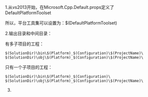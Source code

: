 1.从vs2013开始，在Microsoft.Cpp.Default.props定义了DefaultPlatformToolset

所以，平台工具集可以设置为：$(DefaultPlatformToolset)



2.输出目录和中间目录：

有多子项目的工程：

	$(SolutionDir)\bin\$(Platform)_$(Configuration)\$(ProjectName)\
	$(SolutionDir)\obj\$(Platform)_$(Configuration)\$(ProjectName)\


只有一个子项目的工程：

	$(SolutionDir)\bin\$(Platform)_$(Configuration)\
	$(SolutionDir)\obj\$(Platform)_$(Configuration)\$(ProjectName)\



3.